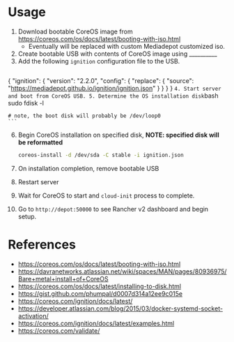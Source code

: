 # Usage

1. Download bootable CoreOS image from https://coreos.com/os/docs/latest/booting-with-iso.html
    - Eventually will be replaced with custom Mediadepot customized iso.
2. Create bootable USB with contents of CoreOS image using __________
3. Add the following `ignition` configuration file to the USB.
    ```yaml
{
  "ignition": {
    "version": "2.2.0",
    "config": {
      "replace": {
        "source": "https://mediadepot.github.io/ignition/ignition.json"
      }
    }
  }
}
    ```
4. Start server and boot from CoreOS USB.
5. Determine the OS installation disk
    ```bash
    sudo fdisk -l

    # note, the boot disk will probably be /dev/loop0
    ```

6. Begin CoreOS installation on specified disk, **NOTE: specified disk will be reformatted**
    ```bash
    coreos-install -d /dev/sda -C stable -i ignition.json
    ```

7. On installation completion, remove bootable USB
8. Restart server
9. Wait for CoreOS to start and `cloud-init` process to complete.
10. Go to `http://depot:50000` to see Rancher v2 dashboard and begin setup.




# References

- https://coreos.com/os/docs/latest/booting-with-iso.html
- https://davranetworks.atlassian.net/wiki/spaces/MAN/pages/80936975/Bare+metal+install+of+CoreOS
- https://coreos.com/os/docs/latest/installing-to-disk.html
- https://gist.github.com/phumpal/d0007d314a12ee9c015e
- https://coreos.com/ignition/docs/latest/
- https://developer.atlassian.com/blog/2015/03/docker-systemd-socket-activation/
- https://coreos.com/ignition/docs/latest/examples.html
- https://coreos.com/validate/